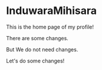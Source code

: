 # InduwaraMihisara
This is the home page of my profile!

There are some changes.

But We do not need changes.

Let's do some changes!